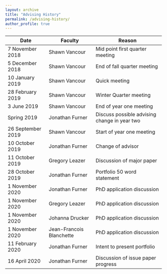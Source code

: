 ```yaml
---
layout: archive
title: "Advising History"
permalink: /advising-history/
author_profile: true
---
```


Date | Faculty | Reason
--- | --- | ---
7 November 2018 | Shawn Vancour | Mid point first quarter meeting
5 December 2018 | Shawn Vancour | End of fall quarter meeting
10 January 2019 | Shawn Vancour | Quick meeting
28 February 2019 | Shawn Vancour | Winter Quarter meeting
3 June 2019 | Shawn Vancour | End of year one meeting
Spring 2019 | Jonathan Furner | Discuss possible advising change in year two
26 September 2019 | Shawn Vancour | Start of year one meeting
10 October 2019 | Jonathan Furner | Change of advisor
11 October 2019 | Gregory Leazer | Discussion of major paper
28 October 2019 | Jonathan Furner | Portfolio 50 word statement
1 November 2020 | Jonathan Furner | PhD application discussion
1 November 2020 | Gregory Leazer | PhD application discussion
1 November 2020 | Johanna Drucker | PhD application discussion
1 November 2020 | Jean-Francois Blanchette | PhD application discussion
11 February 2020 | Jonathan Furner | Intent to present portfolio
16 April 2020 | Jonathan Furner | Discussion of issue paper progress
